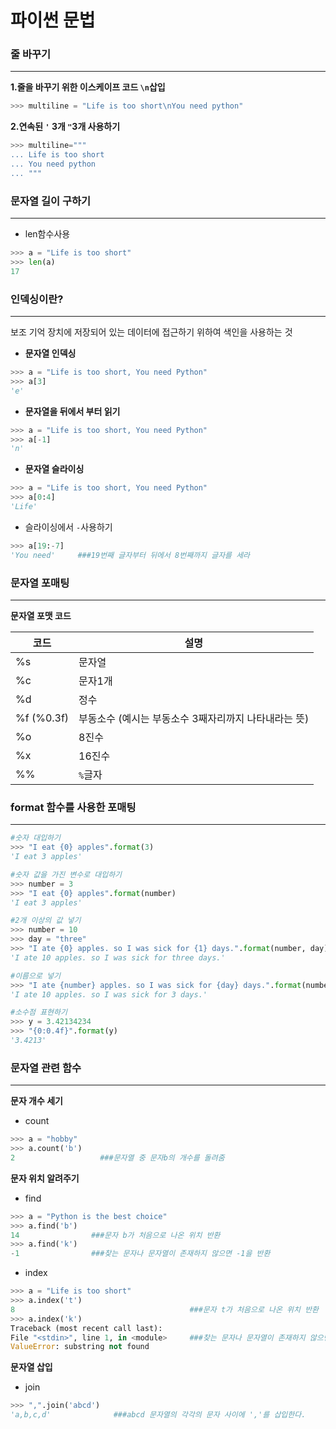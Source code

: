 # 파이썬 문법



### 줄 바꾸기

---

__1.줄을 바꾸기 위한 이스케이프 코드 `\n`삽입__

```python
>>> multiline = "Life is too short\nYou need python"
```

__2.연속된 `'` 3개 `"`3개 사용하기__

```python
>>> multiline="""
... Life is too short
... You need python
... """
```



### 문자열 길이 구하기

---

- len함수사용

```python
>>> a = "Life is too short"
>>> len(a)
17
```



### 인덱싱이란?

---

보조 기억 장치에 저장되어 있는 데이터에 접근하기 위하여 색인을 사용하는 것

- __문자열 인덱싱__

```python
>>> a = "Life is too short, You need Python"
>>> a[3]
'e'
```

- __문자열을 뒤에서 부터 읽기__

```python
>>> a = "Life is too short, You need Python"
>>> a[-1]
'n'
```

- __문자열 슬라이싱__

```python
>>> a = "Life is too short, You need Python"
>>> a[0:4]
'Life'
```

- 슬라이싱에서 `-`사용하기

```python
>>> a[19:-7]
'You need'     ###19번째 글자부터 뒤에서 8번째까지 글자를 세라
```



### 문자열 포매팅

---

__문자열 포맷 코드__

| 코드          | 설명                                                  |
| ------------- | ----------------------------------------------------- |
| %s            | 문자열                                                |
| %c            | 문자1개                                               |
| %d            | 정수                                                  |
| %f    (%0.3f) | 부동소수  (예시는 부동소수 3째자리까지 나타내라는 뜻) |
| %o            | 8진수                                                 |
| %x            | 16진수                                                |
| %%            | `%`글자                                               |



### format 함수를 사용한 포매팅

---

```python
#숫자 대입하기
>>> "I eat {0} apples".format(3)
'I eat 3 apples'

#숫자 값을 가진 변수로 대입하기
>>> number = 3
>>> "I eat {0} apples".format(number)
'I eat 3 apples'

#2개 이상의 값 넣기
>>> number = 10
>>> day = "three"
>>> "I ate {0} apples. so I was sick for {1} days.".format(number, day)
'I ate 10 apples. so I was sick for three days.'

#이름으로 넣기
>>> "I ate {number} apples. so I was sick for {day} days.".format(number=10, day=3)
'I ate 10 apples. so I was sick for 3 days.'

#소수점 표현하기
>>> y = 3.42134234
>>> "{0:0.4f}".format(y)
'3.4213'
```



### 문자열 관련 함수

---

__문자 개수 세기__

- count

```python
>>> a = "hobby"
>>> a.count('b')
2                   ###문자열 중 문자b의 개수를 돌려줌
```

__문자 위치 알려주기__

- find

```python
>>> a = "Python is the best choice"
>>> a.find('b')
14                ###문자 b가 처음으로 나온 위치 반환
>>> a.find('k')
-1                ###찾는 문자나 문자열이 존재하지 않으면 -1을 반환
```

- index

```python
>>> a = "Life is too short"
>>> a.index('t')
8                                       ###문자 t가 처음으로 나온 위치 반환
>>> a.index('k')
Traceback (most recent call last):
File "<stdin>", line 1, in <module>     ###찾는 문자나 문자열이 존재하지 않으면 오류 발생
ValueError: substring not found
```

__문자열 삽입__

- join

```python
>>> ",".join('abcd')
'a,b,c,d'              ###abcd 문자열의 각각의 문자 사이에 ','를 삽입한다.
```

